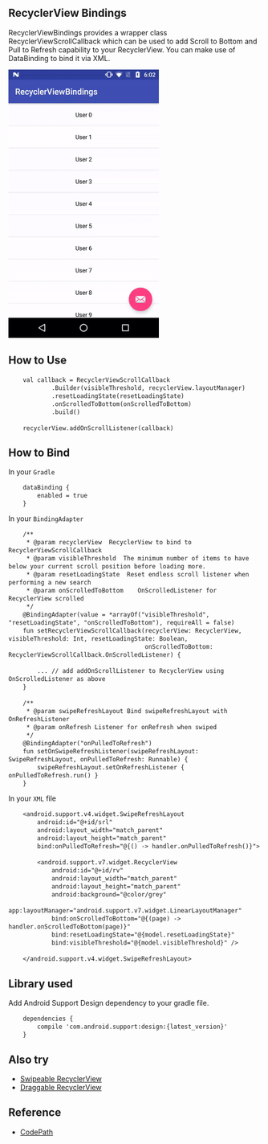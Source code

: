 ## RecyclerView Bindings

RecyclerViewBindings provides a wrapper class RecyclerViewScrollCallback which can be used to add Scroll to Bottom and Pull to Refresh capability to your RecyclerView. You can make use of DataBinding to bind it via XML.

<img src="./README_images/recyclerview_bindings.gif" width="300" height="534"/>

## How to Use

```
    val callback = RecyclerViewScrollCallback
            .Builder(visibleThreshold, recyclerView.layoutManager)
            .resetLoadingState(resetLoadingState)
            .onScrolledToBottom(onScrolledToBottom)
            .build()

    recyclerView.addOnScrollListener(callback)
```

## How to Bind

In your `Gradle`

```
    dataBinding {
        enabled = true
    }
```

In your `BindingAdapter`

```
    /**
     * @param recyclerView  RecyclerView to bind to RecyclerViewScrollCallback
     * @param visibleThreshold  The minimum number of items to have below your current scroll position before loading more.
     * @param resetLoadingState  Reset endless scroll listener when performing a new search
     * @param onScrolledToBottom    OnScrolledListener for RecyclerView scrolled
     */
    @BindingAdapter(value = *arrayOf("visibleThreshold", "resetLoadingState", "onScrolledToBottom"), requireAll = false)
    fun setRecyclerViewScrollCallback(recyclerView: RecyclerView, visibleThreshold: Int, resetLoadingState: Boolean,
                                      onScrolledToBottom: RecyclerViewScrollCallback.OnScrolledListener) {

		... // add addOnScrollListener to RecyclerView using OnScrolledListener as above
    }

    /**
     * @param swipeRefreshLayout Bind swipeRefreshLayout with OnRefreshListener
     * @param onRefresh Listener for onRefresh when swiped
     */
    @BindingAdapter("onPulledToRefresh")
    fun setOnSwipeRefreshListener(swipeRefreshLayout: SwipeRefreshLayout, onPulledToRefresh: Runnable) {
        swipeRefreshLayout.setOnRefreshListener { onPulledToRefresh.run() }
    }
```

In your `XML` file

```
    <android.support.v4.widget.SwipeRefreshLayout
        android:id="@+id/srl"
        android:layout_width="match_parent"
        android:layout_height="match_parent"
        bind:onPulledToRefresh="@{() -> handler.onPulledToRefresh()}">

        <android.support.v7.widget.RecyclerView
            android:id="@+id/rv"
            android:layout_width="match_parent"
            android:layout_height="match_parent"
            android:background="@color/grey"
            app:layoutManager="android.support.v7.widget.LinearLayoutManager"
            bind:onScrolledToBottom="@{(page) -> handler.onScrolledToBottom(page)}"
            bind:resetLoadingState="@{model.resetLoadingState}"
            bind:visibleThreshold="@{model.visibleThreshold}" />

    </android.support.v4.widget.SwipeRefreshLayout>
```

## Library used

Add Android Support Design dependency to your gradle file.

```
    dependencies {
        compile 'com.android.support:design:{latest_version}'
    }
```

## Also try

- [Swipeable RecyclerView](https://github.com/chetdeva/swipeablerecyclerview)
- [Draggable RecyclerView](https://github.com/chetdeva/draggablerecyclerview)

## Reference

- [CodePath](https://github.com/codepath/android_guides/wiki/Endless-Scrolling-with-AdapterViews-and-RecyclerView)